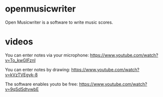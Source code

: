 # openmusicwriter

Open Musicwriter is a software to write music scores.

# videos

You can enter notes via your microphone:
https://www.youtube.com/watch?v=To_kwGIFznI

You can enter notes by drawing:
https://www.youtube.com/watch?v=kVzTVEgyk-8

The software enables youto be free:
https://www.youtube.com/watch?v=9qSdSdtywbE
